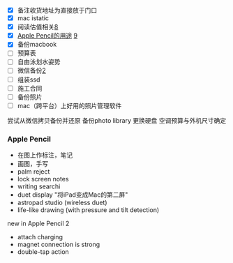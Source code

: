 - [x] 备注收货地址为直接放于门口
- [x] mac istatic
- [x] 阅读估值相关[8]
- [x] [Apple Pencil的用途](#user-content-apple-pencil) [9][10]
- [x] 备份macbook
- [ ] 预算表
- [ ] 自由泳划水姿势
- [ ] 微信备份[2]
- [ ] 组装ssd
- [ ] 施工合同
- [ ] 备份照片
- [ ] mac（跨平台）上好用的照片管理软件

尝试从微信拷贝备份并还原
备份photo library
更换硬盘
空调预算与外机尺寸确定


### Apple Pencil
- 在图上作标注，笔记
- 画图，手写
- palm reject
- lock screen notes
- writing searchi
- duet display "将iPad变成Mac的第二屏"
- astropad studio (wireless duet)
- life-like drawing (with pressure and tilt detection)

new in Apple Pencil 2
- attach charging
- magnet connection is strong 
- double-tap action

[1]: https://gist.github.com/asabaylus/3071099 "Anchors in Markdown"
[2]: https://v2ex.com/t/466053
[8]: https://lonecapital.com/investment/7582/
[9]: https://www.youtube.com/watch?v=lRe38domkUM "Apple Pencil"
[10]: https://www.youtube.com/watch?v=mxSTHimdNok "Apple Pencil 2"





























